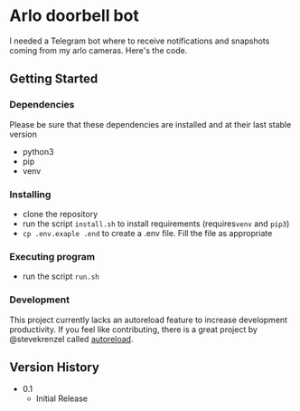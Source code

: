 # Arlo doorbell bot

I needed a Telegram bot where to receive notifications and snapshots coming from my arlo cameras. Here's the code.

## Getting Started

### Dependencies
Please be sure that these dependencies are installed and at their last stable version
* python3
* pip
* venv

### Installing

* clone the repository
* run the script `install.sh` to install requirements (requires`venv` and `pip3`)
* `cp .env.exaple .end` to create a .env file. Fill the file as appropriate

### Executing program

* run the script `run.sh`

### Development
This project currently lacks an autoreload feature to increase development productivity. If you feel like contributing, there is a great project by @stevekrenzel called [autoreload](https://github.com/stevekrenzel/autoreload).

## Version History

* 0.1
    * Initial Release